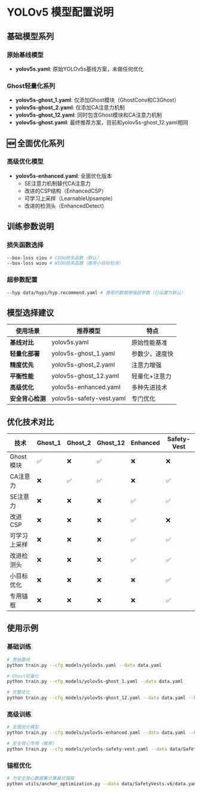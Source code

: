 # YOLOv5 模型配置说明

## 基础模型系列

### 原始基线模型

- **yolov5s.yaml**: 原始YOLOv5s基线方案，未做任何优化

### Ghost轻量化系列

- **yolov5s-ghost_1.yaml**: 仅添加Ghost模块（GhostConv和C3Ghost）
- **yolov5s-ghost_2.yaml**: 仅添加CA注意力机制
- **yolov5s-ghost_12.yaml**: 同时包含Ghost模块和CA注意力机制
- **yolov5s-ghost.yaml**: 最终推荐方案，目前和yolov5s-ghost_12.yaml相同

## 🆕 全面优化系列

### 高级优化模型

- **yolov5s-enhanced.yaml**: 全面优化版本
  - SE注意力机制替代CA注意力
  - 改进的CSP结构（EnhancedCSP）
  - 可学习上采样（LearnableUpsample）
  - 改进的检测头（EnhancedDetect）

## 训练参数说明

### 损失函数选择

```bash
--box-loss ciou # CIOU损失函数（默认）
--box-loss wiou # WIOU损失函数（推荐小目标检测）
```

### 超参数配置

```bash
--hyp data/hyps/hyp.recommend.yaml # 推荐的数据增强超参数（已设置为默认）
```

## 模型选择建议

| 使用场景         | 推荐模型                 | 特点           |
| ---------------- | ------------------------ | -------------- |
| **基线对比**     | yolov5s.yaml             | 原始性能基准   |
| **轻量化部署**   | yolov5s-ghost_1.yaml     | 参数少，速度快 |
| **精度优先**     | yolov5s-ghost_2.yaml     | 注意力增强     |
| **平衡性能**     | yolov5s-ghost_12.yaml    | 轻量化+注意力  |
| **高级优化**     | yolov5s-enhanced.yaml    | 多种先进技术   |
| **安全背心检测** | yolov5s-safety-vest.yaml | 专门优化       |

## 优化技术对比

| 技术         | Ghost_1 | Ghost_2 | Ghost_12 | Enhanced | Safety-Vest |
| ------------ | ------- | ------- | -------- | -------- | ----------- |
| Ghost模块    | ✅      | ❌      | ✅       | ❌       | ❌          |
| CA注意力     | ❌      | ✅      | ✅       | ❌       | ✅          |
| SE注意力     | ❌      | ❌      | ❌       | ✅       | ✅          |
| 改进CSP      | ❌      | ❌      | ❌       | ✅       | ❌          |
| 可学习上采样 | ❌      | ❌      | ❌       | ✅       | ✅          |
| 改进检测头   | ❌      | ❌      | ❌       | ✅       | ✅          |
| 小目标优化   | ❌      | ❌      | ❌       | ❌       | ✅          |
| 专用锚框     | ❌      | ❌      | ❌       | ❌       | ✅          |

## 使用示例

### 基础训练

```bash
# 原始基线
python train.py --cfg models/yolov5s.yaml --data data.yaml

# Ghost轻量化
python train.py --cfg models/yolov5s-ghost_1.yaml --data data.yaml

# 完整优化
python train.py --cfg models/yolov5s-ghost_12.yaml --data data.yaml --box-loss wiou
```

### 高级训练

```bash
# 全面优化模型
python train.py --cfg models/yolov5s-enhanced.yaml --data data.yaml --box-loss wiou

# 安全背心专用（推荐）
python train.py --cfg models/yolov5s-safety-vest.yaml --data data/SafetyVests.v6/data.yaml --box-loss wiou
```

### 锚框优化

```bash
# 为安全背心数据集计算最优锚框
python utils/anchor_optimization.py --data data/SafetyVests.v6/data.yaml --img 640
```
